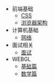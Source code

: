 - 前端基础
  - [CSS](css.md)
  - [浏览器架构](browser.md)
- 计算机基础
  - [网络](net.md)
- 面试相关
  - [面试](interviews.md)
- WEBGL
  - [基础篇](base.md)
  - [数学篇](math.md)